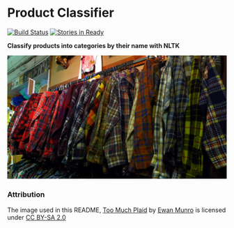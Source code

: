 # Product Classifier

[![Build Status](https://travis-ci.org/georgetown-analytics/product-classifier.svg)](https://travis-ci.org/georgetown-analytics/product-classifier) [![Stories in Ready](https://badge.waffle.io/georgetown-analytics/product-classifier.png?label=ready&title=Ready)](https://waffle.io/georgetown-analytics/product-classifier)

**Classify products into categories by their name with NLTK**

[![Too Much Plaid](docs/img/plaid.jpg)](docs/img/plaid.jpg)

### Attribution

The image used in this README, [Too Much Plaid](https://flic.kr/p/7GjgQx) by [Ewan Munro](https://www.flickr.com/photos/55935853@N00/) is licensed under [CC BY-SA 2.0](https://creativecommons.org/licenses/by-sa/2.0/)
